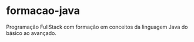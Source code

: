 # formacao-java
Programação FullStack com formação em conceitos da linguagem Java do básico ao avançado.
